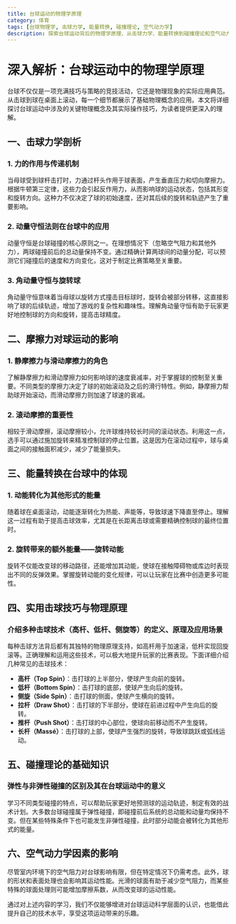 ```yaml
---
title: 台球运动的物理学原理
category: 体育
tags: [台球物理学, 击球力学, 能量转换, 碰撞理论, 空气动力学]
description: 探索台球运动背后的物理学原理，从击球力学、能量转换到碰撞理论和空气动力学。深入理解高杆、低杆、侧旋等技巧的科学基础，提升你的游戏策略和技能。无论是职业选手还是业余爱好者，掌握这些知识都将为您的台球之旅增添无限乐趣与精准度。欢迎了解台球运动中蕴含的科学奥秘，让每一次击球都成为经典。
---
```


# 深入解析：台球运动中的物理学原理

台球不仅仅是一项充满技巧与策略的竞技活动，它还是物理现象的实际应用典范。从击球到球在桌面上滚动，每一个细节都展示了基础物理概念的应用。本文将详细探讨台球运动中涉及的关键物理概念及其实际操作技巧，为读者提供更深入的理解。

## 一、击球力学剖析

### 1. 力的作用与传递机制

当母球受到球杆击打时，力通过杆头作用于球表面，产生垂直压力和切向摩擦力。根据牛顿第三定律，这些力会引起反作用力，从而影响球的运动状态，包括其形变和旋转方向。这种力不仅决定了球的初始速度，还对其后续的旋转和轨迹产生了重要影响。

### 2. 动量守恒法则在台球中的应用

动量守恒是台球碰撞的核心原则之一。在理想情况下（忽略空气阻力和其他外力），两球碰撞前后的总动量保持不变。通过精确计算两球间的动量分配，可以预测它们碰撞后的速度和方向变化，这对于制定比赛策略至关重要。

### 3. 角动量守恒与旋转球

角动量守恒意味着当母球以旋转方式撞击目标球时，旋转会被部分转移，这直接影响了球的后续轨迹，增加了游戏的复杂性和趣味性。理解角动量守恒有助于玩家更好地控制球的方向和旋转，提高击球精度。

## 二、摩擦力对球运动的影响

### 1. 静摩擦力与滑动摩擦力的角色

了解静摩擦力和滑动摩擦力如何影响球的速度衰减率，对于掌握球的控制至关重要。不同类型的摩擦力决定了球的初始滚动及之后的滑行特性。例如，静摩擦力帮助球开始滚动，而滑动摩擦力则加速了球速的衰减。

### 2. 滚动摩擦的重要性

相较于滑动摩擦，滚动摩擦较小，允许球维持较长时间的滚动状态。利用这一点，选手可以通过施加旋转来精准控制球的停止位置。这是因为在滚动过程中，球与桌面之间的接触面积减少，减少了能量损失。

## 三、能量转换在台球中的体现

### 1. 动能转化为其他形式的能量

随着球在桌面滚动，动能逐渐转化为热能、声能等，导致球速下降直至停止。理解这一过程有助于提高击球效率，尤其是在长距离击球或需要精确控制球的最终位置时。

### 2. 旋转带来的额外能量——旋转动能

旋转不仅能改变球的移动路径，还能增加其动能，使球在接触障碍物或库边时表现出不同的反弹效果。掌握旋转动能的变化规律，可以让玩家在比赛中创造更多可能性。

## 四、实用击球技巧与物理原理

### 介绍多种击球技术（高杆、低杆、侧旋等）的定义、原理及应用场景

每种击球方法背后都有其独特的物理原理支持，如高杆用于加速滚，低杆实现回旋滚等。正确理解和运用这些技术，可以极大地提升玩家的比赛表现。下面详细介绍几种常见的击球技术：

- **高杆（Top Spin）**：击打球的上半部分，使球产生向前的旋转。
- **低杆（Bottom Spin）**：击打球的底部，使球产生向后的旋转。
- **侧旋（Side Spin）**：击打球的侧面，使球产生横向的旋转。
- **拉杆（Draw Shot）**：击打球的下半部分，使球在前进过程中产生向后的旋转。
- **推杆（Push Shot）**：击打球的中心部位，使球向前移动而不产生旋转。
- **长杆（Massé）**：击打球的上部，使球产生强烈的旋转，导致球跳跃或弧线运动。

## 五、碰撞理论的基础知识

### 弹性与非弹性碰撞的区别及其在台球运动中的意义

学习不同类型碰撞的特点，可以帮助玩家更好地预测球的运动轨迹，制定有效的战术计划。大多数台球碰撞属于弹性碰撞，即碰撞前后系统的总动能和动量均保持不变。但在某些特殊条件下也可能发生非弹性碰撞，此时部分动能会被转化为其他形式的能量。

## 六、空气动力学因素的影响

尽管室内环境下的空气阻力对台球影响有限，但在特定情况下仍需考虑。此外，球的形状和表面处理也会影响其运动性能。光滑的球面有助于减少空气阻力，而某些特殊的球面处理则可能增加摩擦系数，从而改变球的运动性能。

通过对上述内容的学习，我们不仅能够增进对台球运动科学层面的认识，也能借此提升自己的技术水平，享受这项运动带来的乐趣。